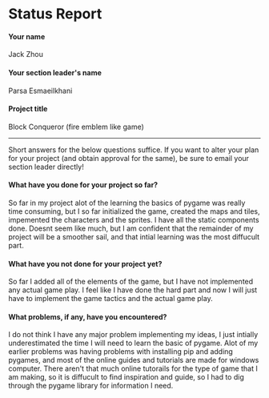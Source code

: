 # Status Report

#### Your name

Jack Zhou

#### Your section leader's name

Parsa Esmaeilkhani

#### Project title

Block Conqueror
(fire emblem like game)

***

Short answers for the below questions suffice. If you want to alter your plan for your project (and obtain approval for the same), be sure to email your section leader directly!

#### What have you done for your project so far?

So far in my project alot of the learning the basics of pygame was really time consuming, but I so far initialized the game, created the maps and tiles, impemented the characters and the sprites. I have all the static components done. Doesnt seem like much, but I am confident that the remainder of my project will be a smoother sail, and that intial learning was the most diffucult part.

#### What have you not done for your project yet?

So far I added all of the elements of the game, but I have not implemented any actual game play. I feel like I have done the hard part and now I will just have to implement the game tactics and the actual game play. 

#### What problems, if any, have you encountered?

I do not think I have any major problem implementing my ideas, I just intially underestimated the time I will need to learn the basic of pygame. Alot of my earlier problems was having problems with installing pip and adding pygames, and most of the online guides and tutorials are made for windows computer. There aren't that much online tutorails for the type of game that I am making, so it is diffucult to find inspiration and guide, so I had to dig through the pygame library for information I need.
